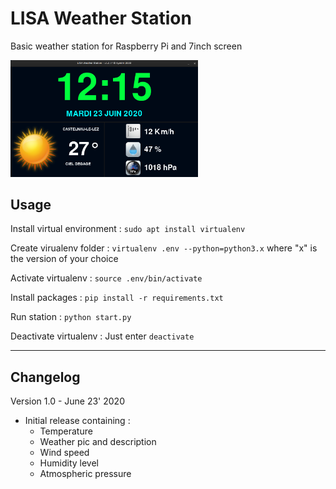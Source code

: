 # LISA Weather Station

Basic weather station for Raspberry Pi and 7inch screen

<img width=300px src="https://github.com/Ayckinn/LISAWS/blob/master/img/screenshot.png" />

## Usage
Install virtual environment : ```sudo apt install virtualenv```

Create virualenv folder : ```virtualenv .env --python=python3.x``` where "x" is the version of your choice

Activate virtualenv : ```source .env/bin/activate```

Install packages : ```pip install -r requirements.txt```

Run station : ```python start.py```

Deactivate virtualenv : Just enter ```deactivate```

---

## Changelog
Version 1.0 - June 23' 2020
- Initial release containing :
    - Temperature
    - Weather pic and description
    - Wind speed
    - Humidity level
    - Atmospheric pressure